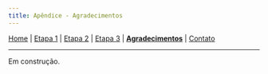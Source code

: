 ```yaml
---
title: Apêndice - Agradecimentos
---
```


[Home](/master-degree-dissertation) | [Etapa 1](etapa-1) | [Etapa 2](etapa-2) | [Etapa 3](etapa-3) | [<b>Agradecimentos</b>](agradecimentos) | [Contato](contato)
<hr/>

Em construção.